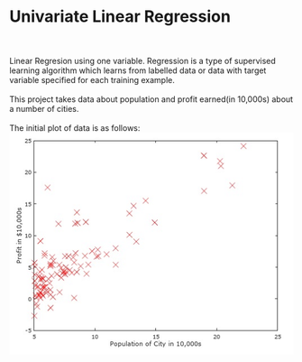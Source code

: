 # Univariate Linear Regression
<br><br>
Linear Regresion using one variable. Regression is a type of supervised learning algorithm which learns from labelled data or data with target variable specified for each training example.<br><br>
This project takes data about population and profit earned(in 10,000s) about a number of cities.<br><br>
The initial plot of data is as follows:
<img src="https://github.com/kailashmaurya/Machine-Learning/blob/master/Univariate%20Linear%20Regressioin/graphs/Data_Plot.JPG" style="margin-right: auto; margin-left: auto;"><br>

